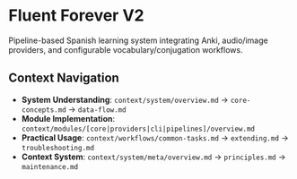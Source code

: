 # Fluent Forever V2

Pipeline-based Spanish learning system integrating Anki, audio/image providers, and configurable vocabulary/conjugation workflows.

## Context Navigation

- **System Understanding**: `context/system/overview.md` → `core-concepts.md` → `data-flow.md`
- **Module Implementation**: `context/modules/[core|providers|cli|pipelines]/overview.md`
- **Practical Usage**: `context/workflows/common-tasks.md` → `extending.md` → `troubleshooting.md`
- **Context System**: `context/system/meta/overview.md` → `principles.md` → `maintenance.md`
